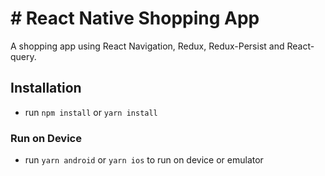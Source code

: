 # # React Native Shopping App
A shopping app using React Navigation, Redux, Redux-Persist and React-query.

## Installation 
- run `npm install` or `yarn install`
### Run on Device

- run `yarn android` or `yarn ios` to run on device or emulator
